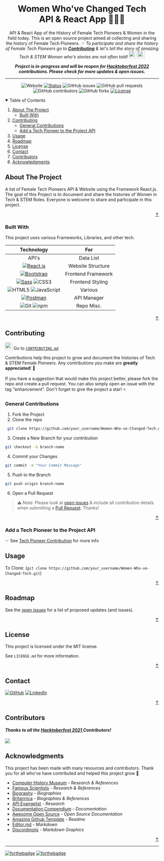<div id="top"></div>

<br />
<div align="center">

  <h1 align="center">Women Who've Changed Tech <br>
  API & React App   👩🏻‍💻 </h1>
  <p align="center">
    API & React App of the History of Female Tech Pioneers & Women in the field today. This is an open source project aimed at collecting and sharing the history of Female Tech Pioneers.<i> ☞ To participate and share the history of Female Tech Pioneers go to <a href="#contributing"><strong>Contributing</strong></a> & let's tell the story of amazing Tech & STEM Women who's stories are not often told! </i><img src="https://emojis.slackmojis.com/emojis/images/1581335465/7773/feminist_parrot.png?1581335465" height="24px" width="24px">  <img src="https://emojis.slackmojis.com/emojis/images/1617045507/25704/girl_power.gif?1617045507" height="24px" width="24px">
 </p>

 <b><i>Project is in-progress and will be reopen for <a href="https://hacktoberfest.com/">Hacktoberfest 2022</a> contributions. Please check for more updates & open issues.</i></b>
  </div>

  ---

<div align="center">

![Website](https://img.shields.io/website?down_color=red&up_color=green&url=https%3A%2F%2Fwomen-who-changed-tech.netlify.app%2F)
[![Status](https://img.shields.io/badge/status-active-success.svg)](https://women-who-changed-tech.netlify.app/) 
![GitHub issues](https://img.shields.io/github/issues/kwing25/Women-Who-ve-Changed-Tech?style=flat)
![GitHub pull requests](https://img.shields.io/github/issues-pr/kwing25/Women-Who-ve-Changed-Tech?style=flat)
![GitHub contributors](https://img.shields.io/github/contributors/kwing25/Women-Who-ve-Changed-Tech)
![GitHub forks](https://img.shields.io/github/forks/kwing25/Women-Who-ve-Changed-Tech)
[![License](https://img.shields.io/badge/license-MIT-blue.svg)](/LICENSE)



</div>


<!-- TABLE OF CONTENTS -->
<details open>
  <summary>Table of Contents</summary>
  <ol>
    <li>
      <a href="#about-the-project">About The Project</a>
      <ul>
        <li><a href="#built-with">Built With</a></li>
      </ul>
    </li>
    </li>
    <li><a href="#contributing">Contributing</a>
      <ul>
        <li><a href="#general-contributions">General Contributions</a></li>
        <li><a href="#add-a-tech-pioneer-to-the-project-api">Add a Tech Pioneer to the Project API</a></li>
      </ul>
    </li>
    <li><a href="#usage">Usage</a></li>
    <li><a href="#roadmap">Roadmap</a></li>
    <li><a href="#license">License</a></li>
    <li><a href="#contact">Contact</a></li>
     <li><a href="#contributors">Contributors</a></li>
    <li><a href="#acknowledgments">Acknowledgments</a></li>
  </ol>
</details>


<!-- ABOUT THE PROJECT -->
## About The Project

A list of Female Tech Pioneers API & Website using the Framework React.js. The goal of this Project is to document and share the histories of Women in Tech & STEM Roles. Everyone is welcome to share and participate in this project. 


<p align="right"><a href="#top">↑</a></p>

### Built With
This project uses various Frameworks, Libraries, and other tech.

| Technology  | For   |
| :------------: | :------------: |
| API's | Data List |
|   [![React.js](https://img.shields.io/badge/React.js-000000?style=flat&logo=React&link=https://reactjs.org/)](https://reactjs.org/)| Website Structure |
| [![Bootstrap](https://img.shields.io/badge/Bootstrap-000000?style=flat-square&logo=Bootstrap&link=https://getbootstrap.com/)](https://getbootstrap.com/) | Frontend Framework |
| [![Sass](https://img.shields.io/badge/Sass-000000?style=flat&logo=Sass&link=https://sass-lang.com/)](https://sass-lang.com/) ![CSS3](https://img.shields.io/badge/CSS3-000000?style=flat&logo=CSS3)| Frontend Styling |
| ![HTML5](https://img.shields.io/badge/HTML5-000000?style=flat&logo=HTML5) ![JavaScript](https://img.shields.io/badge/JavaScript-000000?style=flat&logo=JavaScript) | Various |
| [![Postman](https://img.shields.io/badge/Postman-000000?style=flat&logo=Postman&link=postman.com)](postman.com) | API Manager |
| ![Git](https://img.shields.io/badge/Git-000000?style=flat&logo=Git) ![npm](https://img.shields.io/badge/npm-000000?style=flat&logo=npm)| Repo Misc. |



<p align="right"><a href="#top">↑</a></p>

<!-- CONTRIBUTING -->
## Contributing

 <img src="https://emojis.slackmojis.com/emojis/images/1617576678/27300/arrow.gif?1617576678" height="24px" width="24px"> Go to <a href="https://github.com/kwing25/Women-Who-ve-Changed-Tech/blob/main/CONTRIBUTING.md"> ```CONTRIBUTING.md```</a>
 

Contributions help this project to grow and document the histories of Tech & STEM Female Pioneers. Any contributions you make are **greatly appreciated**! 🤝 <br><br>
If you have a suggestion that would make this project better, please fork the repo and create a pull request. You can also simply open an issue with the tag "enhancement". Don't forget to give the project a star! ⭐️

### **General Contributions**
  1. Fork the Project 
  2. Clone the repo 
  ```sh
   git clone https://github.com/your_username/Women-Who-ve-Changed-Tech.git
   ```
  3. Create a New Branch for your contribution 
  ```sh
  git checkout -b branch-name
  ```
  4. Commit your Changes 
```sh
git commit -m "Your Commit Message"
```
  5. Push to the Branch 
```sh
git push origin branch-name
```
  6. Open a Pull Request

> ⚠️ Note: 
  Please look at [open issues](https://github.com/kwing25/Women-Who-ve-Changed-Tech/issues) & include all contribution details when submitting a [Pull Request](https://github.com/kwing25/Women-Who-ve-Changed-Tech/blob/550b3e897a317802292a49cdb78031851d177b06/.github/PULL_REQUEST_TEMPLATE/pull_request_template.md). Thanks!


  <p align="right"><a href="#top">↑</a></p>

### Add a Tech Pioneer to the Project API

☞ See [Tech Pioneer Contribution](https://github.com/kwing25/Women-Who-ve-Changed-Tech/blob/550b3e897a317802292a49cdb78031851d177b06/api/TECH-PIONEER-CONTRIBUTE.md) for more info

<!-- > *JSON Data Screenshot-*

<img src="https://raw.githubusercontent.com/kwing25/Women-Who-ve-Changed-Tech/main/src/assets/techpeoplelistjson.png" width="500px" height="340px"> -->

<!-- USAGE EXAMPLES -->
## Usage

To Clone:  (```git clone https://github.com/your_username/Women-Who-ve-Changed-Tech.git```)

<p align="right"><a href="#top">↑</a></p>

<!-- ROADMAP -->
## Roadmap

See the [open issues](https://github.com/kwing25/Women-Who-ve-Changed-Tech/issues) for a list of proposed updates (and issues).



<p align="right"><a href="#top">↑</a></p>


<!-- LICENSE -->
## License
This project is licensed under the MIT license. 

See `LICENSE.md` for more information.
<p align="right"><a href="#top">↑</a></p>

<!-- CONTACT -->
## Contact

[![GitHub ](https://img.shields.io/badge/GitHub-@kwing25-85e2cd?style=flat&logo=GitHub&link=https://github.com/kwing25)](https://github.com/kwing25)
[![LinkedIn](https://img.shields.io/badge/LinkedIn-gray?style=flat&logo=Linkedin&link=https://www.linkedin.com/in/kendrawing/)](https://www.linkedin.com/in/kendrawing/)


<!-- [![GitHub Repo](https://img.shields.io/badge/GitHub_Repo-gray?style=flat&logo=GitHub&link=https://github.com/kwing25/Women-Who-ve-Changed-Tech)](https://github.com/kwing25/Women-Who-ve-Changed-Tech) -->

<p align="right"><a href="#top">↑</a></p>

## Contributors
#### *Thanks to all the <a href="https://hacktoberfest.digitalocean.com/"> <i> Hacktoberfest 2021</i> </a>  Contributors!* 

<a href="https://github.com/kwing25/Women-Who-ve-Changed-Tech">
  <img src="https://contrib.rocks/image?repo=kwing25/Women-Who-ve-Changed-Tech" />
</a>

<!-- ACKNOWLEDGMENTS -->
## Acknowledgments
This project has been made with many resources and contributors. Thank you for all who've have contributed and helped this project grow 👏

* [Computer History Museum](https://www.computerhistory.org/) - <i>Research & References</i>
* [Famous Scientists](https://www.famousscientists.org/ada-lovelace/) - <i>Research & References</i>
* [Biography](https://www.biography.com/) - <i>Biographies</i>
* [Britannica](https://www.britannica.com/) - <i>Biographies & References</i>
* [API Evangelist](https://women-in-tech.apievangelist.com/) - <i>Research</i>
* [Documentation Compendium](https://github.com/kylelobo/The-Documentation-Compendium) - <i>Documentation</i>
* [Awesome Open Source](https://awesomeopensource.com/) - <i>Open Source Documentation</i>
* [Amazing Github Template](https://github.com/dec0dOS/amazing-github-template) - <i>Readme</i>
* [Editor.md](https://pandao.github.io/editor.md/en.html) - <i>Markdown</i>
* [Discordmojis](https://discordmojis.com/) - <i>Markdown Graphics</i>

<p align="right"><a href="#top">↑</a></p>

---
[![forthebadge](https://forthebadge.com/images/badges/built-with-love.svg)](https://forthebadge.com)
[![forthebadge](https://forthebadge.com/images/badges/powered-by-pull-requests.svg)](https://forthebadge.com)

